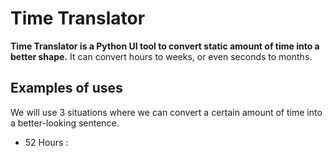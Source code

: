 # Time Translator

**Time Translator is a Python UI tool to convert static amount of time into a better shape.** It can convert hours to weeks, or even seconds to months.

## Examples of uses
We will use 3 situations where we can convert a certain amount of time into a better-looking sentence.

- 52 Hours : 

